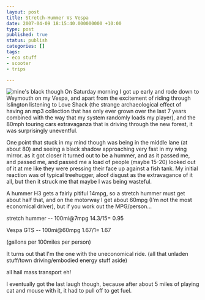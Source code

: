 ```yaml
---
layout: post
title: Stretch-Hummer Vs Vespa
date: 2007-04-09 18:15:40.000000000 +10:00
type: post
published: true
status: publish
categories: []
tags:
- eco stuff
- scooter
- trips

---
```

<p><img src="{{ site.baseurl }}/assets/h2vsVespa.jpg" alt="mine's black though" title="mine's black though" align="left" /></p>
<p>On Saturday morning I got up early and rode down to Weymouth on my Vespa, and apart from the excitement of riding through Islington listening to Love Shack (the strange archaeological effect of having an mp3 collection that has only ever grown over the last 7 years combined with the way that my system randomly loads my player), and the 80mph touring cars extravaganza that is driving through the new forest, it was surprisingly uneventful.</p>
<p>One point that stuck in my mind though was being in the middle lane (at about 80) and seeing a black shadow approaching very fast in my wing mirror. as it got closer it turned out to be a hummer, and as it passed me, and passed me, and passed me a load of people (maybe 15-20) looked out of it at me like they were pressing their face up against a fish tank. My initial reaction was of typical treehugger, aloof disgust as the extravagance of it all, but then it struck me that maybe I was being wasteful. </p>
<p>A hummer H3 gets a fairly pitiful 14mpg, so a stretch hummer must get about half that, and on the motorway I get about 60mpg (I'm not the most economical driver), but if you work out the MPG/person...</p>
<p>stretch hummer -- 100mi@7mpg    14.3/15= 0.95</p>
<p>Vespa GTS -- 100mi@60mpg    1.67/1= 1.67</p>
<p>(gallons per 100miles per person)</p>
<p>It turns out that I'm the one with the uneconomical ride. (all that unladen stuff/town driving/embodied energy stuff aside)</p>
<p>all hail mass transport eh!</p>
<p>I eventually got the last laugh though, because after about 5 miles of playing cat and mouse with it, it had to pull off to get fuel.</p>
